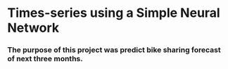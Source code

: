 # Times-series using a Simple Neural Network
### The purpose of this project was predict bike sharing forecast of next three months.
